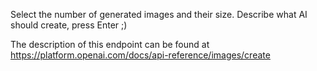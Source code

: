 Select the number of generated images and their size. Describe what AI should create, press Enter ;)

The description of this endpoint can be found at https://platform.openai.com/docs/api-reference/images/create
